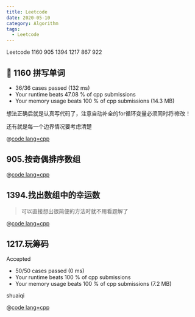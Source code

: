 ```yaml
---
title: Leetcode 
date: 2020-05-10
category: Algorithm
tags:
  - Leetcode
---
```


Leetcode 1160 905 1394 1217 867 922

<!-- more -->

## 📌 1160 拼写单词

- 36/36 cases passed (132 ms)
- Your runtime beats 47.08 % of cpp submissions
- Your memory usage beats 100 % of cpp submissions (14.3 MB)

想法正确后就是认真写代码了，注意自动补全的for循环变量必须同时将i修改！

还有就是每一个边界情况要考虑清楚

@[code lang=cpp](@/code/leetcode/1160.拼写单词.cpp/)

## 905.按奇偶排序数组

@[code lang=cpp](@/code/leetcode/905.按奇偶排序数组.cpp/)

## 1394.找出数组中的幸运数

>可以直接想出很简便的方法时就不用看题解了

@[code lang=cpp](@/code/leetcode/1394.找出数组中的幸运数.cpp/)

## 1217.玩筹码

Accepted
- 50/50 cases passed (0 ms)
- Your runtime beats 100 % of cpp submissions
- Your memory usage beats 100 % of cpp submissions (7.2 MB)

shuaiqi

@[code lang=cpp](@/code/leetcode/1217.玩筹码.cpp/)
